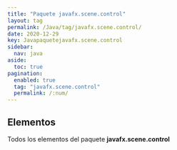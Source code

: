 ```yaml
---
title: "Paquete javafx.scene.control"
layout: tag
permalink: /Java/tag/javafx.scene.control/
date: 2020-12-29
key: Javapaquetejavafx.scene.control
sidebar: 
  nav: java
aside: 
  toc: true
pagination: 
  enabled: true
  tag: "javafx.scene.control"
  permalink: /:num/
---
```


<h2>Elementos</h2>
Todos los elementos del paquete <strong>javafx.scene.control</strong>
